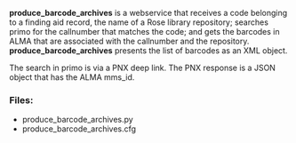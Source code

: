 **produce_barcode_archives** is a webservice that receives a
code belonging to a finding aid record, the name of a Rose library
repository; searches primo for the callnumber that matches the code;
and gets the barcodes in ALMA that are associated with the callnumber
and the repository.
**produce_barcode_archives** presents the list of barcodes as an XML object.

The search in primo is via a PNX deep link. The PNX response is
a JSON object that has the ALMA mms_id.

### Files:
 - produce_barcode_archives.py
 - produce_barcode_archives.cfg
 
